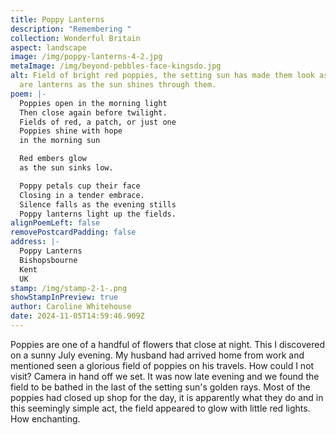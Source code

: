 ```yaml
---
title: Poppy Lanterns
description: "Remembering "
collection: Wonderful Britain
aspect: landscape
image: /img/poppy-lanterns-4-2.jpg
metaImage: /img/beyond-pebbles-face-kingsdo.jpg
alt: Field of bright red poppies, the setting sun has made them look as if they
  are lanterns as the sun shines through them.
poem: |-
  Poppies open in the morning light
  Then close again before twilight.
  Fields of red, a patch, or just one
  Poppies shine with hope
  in the morning sun

  Red embers glow
  as the sun sinks low.

  Poppy petals cup their face
  Closing in a tender embrace.
  Silence falls as the evening stills
  Poppy lanterns light up the fields.
alignPoemLeft: false
removePostcardPadding: false
address: |-
  Poppy Lanterns
  Bishopsbourne
  Kent
  UK
stamp: /img/stamp-2-1-.png
showStampInPreview: true
author: Caroline Whitehouse
date: 2024-11-05T14:59:46.909Z
---
```

Poppies are one of a handful of flowers that close at night. This I discovered on a sunny July evening.
My husband had arrived home from work and mentioned seen a glorious field of poppies on his travels. 
How could I not visit? Camera in hand off we set. It was now late evening and we found the field to be bathed in the last of the setting sun's golden rays. Most of the poppies had closed up shop for the day, it is apparently what they do and in this seemingly simple act, the field appeared to glow with little red lights. How enchanting.